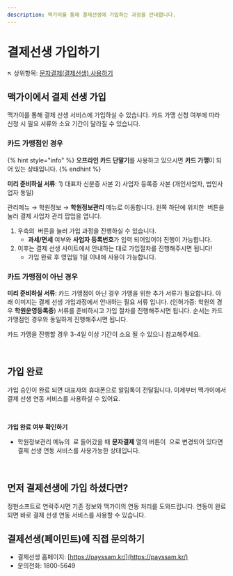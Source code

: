 ```yaml
---
description: 맥가이를 통해 결제선생에 가입하는 과정을 안내합니다.
---
```


# 결제선생 가입하기

↖ 상위항목: [문자결제(결제선생) 사용하기](./)

## 맥가이에서 결제 선생 가입

맥가이를 통해 결제 선생 서비스에 가입하실 수 있습니다. 카드 가맹 신청 여부에 따라 신청 시 필요 서류와 소요 기간이 달라질 수 있습니다.

### 카드 가맹점인 경우

{% hint style="info" %}
**오프라인 카드 단말기**를 사용하고 있으시면 **카드 가맹**이 되어 있는 상태입니다.
{% endhint %}

**미리 준비하실 서류**: 1) 대표자 신분증 사본 2) 사업자 등록증 사본 (개인사업자, 법인사업자 동일)

관리메뉴 → 학원정보 → **학원정보관리** 메뉴로 이동합니다. 왼쪽 하단에 위치한 <img src="../../.gitbook/assets/btn_사업자추가.png" alt="" data-size="line"> 버튼을 눌러 결제 사업자 관리 팝업을 엽니다.

1. 우측의 <img src="../../.gitbook/assets/btn_가입하기.png" alt="" data-size="line"> 버튼을 눌러 가입 과정을 진행하실 수 있습니다.
   * **과세/면세** 여부와 **사업자 등록번호**가 입력 되어있어야 진행이 가능합니다.
2. 이후는 결제 선생 사이트에서 안내하는 대로 가입절차를 진행해주시면 됩니다!
   * 가입 완료 후 영업일 1일 이내에 사용이 가능합니다.

### 카드 가맹점이 아닌 경우

**미리 준비하실 서류**: 카드 가맹점이 아닌 경우 가맹을 위한 추가 서류가 필요합니다. 아래 이미지는 결제 선생 가입과정에서 안내하는 필요 서류 입니다. (인허가증: 학원의 경우 **학원운영등록증**) 서류를 준비하시고 가입 절차를 진행해주시면 됩니다. 순서는 카드가맹점인 경우와 동일하게 진행해주시면 됩니다.

카드 가맹을 진행할 경우 3-4일 이상 기간이 소요 될 수 있으니 참고해주세요.

<figure><img src="../../.gitbook/assets/등록서류.png" alt=""><figcaption></figcaption></figure>

## 가입 완료

가입 승인이 완료 되면 대표자의 휴대폰으로 알림톡이 전달됩니다. 이제부터 맥가이에서 결제 선생 연동 서비스를 사용하실 수 있어요.

<figure><img src="../../.gitbook/assets/결제선생 가입완료.png" alt=""><figcaption></figcaption></figure>

**가입 완료 여부 확인하기**

* 학원정보관리 메뉴의 <img src="../../.gitbook/assets/btn_사업자추가.png" alt="" data-size="line"> 로 들어갔을 때 **문자결제** 열의 버튼이 <img src="../../.gitbook/assets/btn_사용가능.png" alt="" data-size="line"> 으로 변경되어 있다면 결제 선생 연동 서비스를 사용가능한 상태입니다.

<figure><img src="../../.gitbook/assets/문자결제가입하기 (1).png" alt=""><figcaption></figcaption></figure>

## 먼저 결제선생에 가입 하셨다면?

정현소프트로 연락주시면 기존 정보와 맥가이의 연동 처리를 도와드립니다. 연동이 완료되면 바로 결제 선생 연동 서비스를 사용할 수 있습니다.

## 결제선생(페이민트)에 직접 문의하기

* 결제선생 홈페이지: [https://payssam.kr/](https://payssam.kr/)
* 문의전화: 1800-5649
